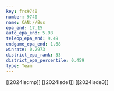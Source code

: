 ```yaml
---
key: frc9740
number: 9740
name: CAN://Bus
epa_end: 17.15
auto_epa_end: 5.98
teleop_epa_end: 9.49
endgame_epa_end: 1.68
winrate: 0.2973
district_epa_rank: 33
district_epa_percentile: 0.459
type: Team
---
```

[[2024iscmp]]
[[2024isde1]]
[[2024isde3]]
